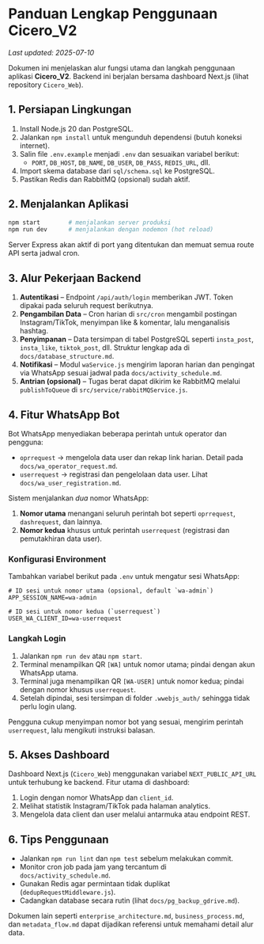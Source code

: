 # Panduan Lengkap Penggunaan Cicero_V2
*Last updated: 2025-07-10*

Dokumen ini menjelaskan alur fungsi utama dan langkah penggunaan aplikasi **Cicero_V2**. Backend ini berjalan bersama dashboard Next.js (lihat repository `Cicero_Web`).

## 1. Persiapan Lingkungan

1. Install Node.js 20 dan PostgreSQL.
2. Jalankan `npm install` untuk mengunduh dependensi (butuh koneksi internet).
3. Salin file `.env.example` menjadi `.env` dan sesuaikan variabel berikut:
   - `PORT`, `DB_HOST`, `DB_NAME`, `DB_USER`, `DB_PASS`, `REDIS_URL`, dll.
4. Import skema database dari `sql/schema.sql` ke PostgreSQL.
5. Pastikan Redis dan RabbitMQ (opsional) sudah aktif.

## 2. Menjalankan Aplikasi

```bash
npm start        # menjalankan server produksi
npm run dev      # menjalankan dengan nodemon (hot reload)
```
Server Express akan aktif di port yang ditentukan dan memuat semua route API serta jadwal cron.

## 3. Alur Pekerjaan Backend

1. **Autentikasi** – Endpoint `/api/auth/login` memberikan JWT. Token dipakai pada seluruh request berikutnya.
2. **Pengambilan Data** – Cron harian di `src/cron` mengambil postingan Instagram/TikTok, menyimpan like & komentar, lalu menganalisis hashtag.
3. **Penyimpanan** – Data tersimpan di tabel PostgreSQL seperti `insta_post`, `insta_like`, `tiktok_post`, dll. Struktur lengkap ada di `docs/database_structure.md`.
4. **Notifikasi** – Modul `waService.js` mengirim laporan harian dan pengingat via WhatsApp sesuai jadwal pada `docs/activity_schedule.md`.
5. **Antrian (opsional)** – Tugas berat dapat dikirim ke RabbitMQ melalui `publishToQueue` di `src/service/rabbitMQService.js`.

## 4. Fitur WhatsApp Bot

Bot WhatsApp menyediakan beberapa perintah untuk operator dan pengguna:
- `oprrequest` → mengelola data user dan rekap link harian. Detail pada `docs/wa_operator_request.md`.
- `userrequest` → registrasi dan pengelolaan data user. Lihat `docs/wa_user_registration.md`.

Sistem menjalankan *dua* nomor WhatsApp:
1. **Nomor utama** menangani seluruh perintah bot seperti `oprrequest`, `dashrequest`, dan lainnya.
2. **Nomor kedua** khusus untuk perintah `userrequest` (registrasi dan pemutakhiran data user).

### Konfigurasi Environment
Tambahkan variabel berikut pada `.env` untuk mengatur sesi WhatsApp:

```
# ID sesi untuk nomor utama (opsional, default `wa-admin`)
APP_SESSION_NAME=wa-admin

# ID sesi untuk nomor kedua (`userrequest`)
USER_WA_CLIENT_ID=wa-userrequest
```

### Langkah Login
1. Jalankan `npm run dev` atau `npm start`.
2. Terminal menampilkan QR `[WA]` untuk nomor utama; pindai dengan akun WhatsApp utama.
3. Terminal juga menampilkan QR `[WA-USER]` untuk nomor kedua; pindai dengan nomor khusus `userrequest`.
4. Setelah dipindai, sesi tersimpan di folder `.wwebjs_auth/` sehingga tidak perlu login ulang.

Pengguna cukup menyimpan nomor bot yang sesuai, mengirim perintah `userrequest`, lalu mengikuti instruksi balasan.

## 5. Akses Dashboard

Dashboard Next.js (`Cicero_Web`) menggunakan variabel `NEXT_PUBLIC_API_URL` untuk terhubung ke backend. Fitur utama di dashboard:
1. Login dengan nomor WhatsApp dan `client_id`.
2. Melihat statistik Instagram/TikTok pada halaman analytics.
3. Mengelola data client dan user melalui antarmuka atau endpoint REST.

## 6. Tips Penggunaan

- Jalankan `npm run lint` dan `npm test` sebelum melakukan commit.
- Monitor cron job pada jam yang tercantum di `docs/activity_schedule.md`.
- Gunakan Redis agar permintaan tidak duplikat (`dedupRequestMiddleware.js`).
- Cadangkan database secara rutin (lihat `docs/pg_backup_gdrive.md`).

Dokumen lain seperti `enterprise_architecture.md`, `business_process.md`, dan `metadata_flow.md` dapat dijadikan referensi untuk memahami detail alur data.


